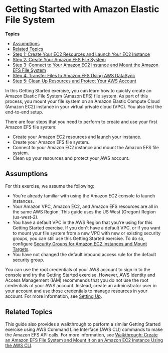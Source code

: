 # Getting Started with Amazon Elastic File System<a name="getting-started"></a>

**Topics**
+ [Assumptions](#gs-assumptions)
+ [Related Topics](#gs-related-topics)
+ [Step 1: Create Your EC2 Resources and Launch Your EC2 Instance](gs-step-one-create-ec2-resources.md)
+ [Step 2: Create Your Amazon EFS File System](gs-step-two-create-efs-resources.md)
+ [Step 3: Connect to Your Amazon EC2 Instance and Mount the Amazon EFS File System](gs-step-three-connect-to-ec2-instance.md)
+ [Step 4: Transfer Files to Amazon EFS Using AWS DataSync](gs-step-four-sync-files.md)
+ [Step 5: Clean Up Resources and Protect Your AWS Account](gs-step-four-cleanup.md)

In this Getting Started exercise, you can learn how to quickly create an Amazon Elastic File System \(Amazon EFS\) file system\. As part of this process, you mount your file system on an Amazon Elastic Compute Cloud \(Amazon EC2\) instance in your virtual private cloud \(VPC\)\. You also test the end\-to\-end setup\.

There are four steps that you need to perform to create and use your first Amazon EFS file system:
+ Create your Amazon EC2 resources and launch your instance\.
+ Create your Amazon EFS file system\.
+ Connect to your Amazon EC2 instance and mount the Amazon EFS file system\.
+ Clean up your resources and protect your AWS account\.

## Assumptions<a name="gs-assumptions"></a>

For this exercise, we assume the following:
+ You're already familiar with using the Amazon EC2 console to launch instances\.
+ Your Amazon VPC, Amazon EC2, and Amazon EFS resources are all in the same AWS Region\. This guide uses the US West \(Oregon\) Region \(us\-west\-2\)\.
+ You have a default VPC in the AWS Region that you're using for this Getting Started exercise\. If you don't have a default VPC, or if you want to mount your file system from a new VPC with new or existing security groups, you can still use this Getting Started exercise\. To do so, configure [Security Groups for Amazon EC2 Instances and Mount Targets](security-considerations.md#network-access)\.
+ You have not changed the default inbound access rule for the default security group\.

You can use the root credentials of your AWS account to sign in to the console and try the Getting Started exercise\. However, AWS Identity and Access Management \(IAM\) recommends that you do not use the root credentials of your AWS account\. Instead, create an administrator user in your account and use those credentials to manage resources in your account\. For more information, see [Setting Up](setting-up.md)\.

## Related Topics<a name="gs-related-topics"></a>

This guide also provides a walkthrough to perform a similar Getting Started exercise using AWS Command Line Interface \(AWS CLI\) commands to make the Amazon EFS API calls\. For more information, see [Walkthrough: Create an Amazon EFS File System and Mount It on an Amazon EC2 Instance Using the AWS CLI](wt1-getting-started.md)\.